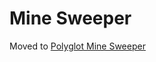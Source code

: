 Mine Sweeper
============

Moved to [Polyglot Mine Sweeper](https://github.com/aochagavia/Polyglot-Mine-Sweeper)
